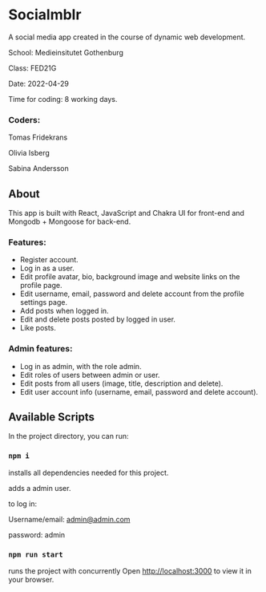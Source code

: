 # Socialmblr

A social media app created in the course of dynamic web development.

School: Medieinsitutet Gothenburg

Class: FED21G

Date: 2022-04-29

Time for coding: 8 working days.

### Coders:
Tomas Fridekrans

Olivia Isberg

Sabina Andersson

## About

This app is built with React, JavaScript and Chakra UI for front-end and Mongodb + Mongoose for back-end.

### Features:
- Register account.
- Log in as a user.
- Edit profile avatar, bio, background image and website links on the profile page.
- Edit username, email, password and delete account from the profile settings page.
- Add posts when logged in.
- Edit and delete posts posted by logged in user.
- Like posts.

### Admin features:
- Log in as admin, with the role admin.
- Edit roles of users between admin or user.
- Edit posts from all users (image, title, description and delete).
- Edit user account info (username, email, password and delete account).


## Available Scripts

In the project directory, you can run:

### `npm i`

installs all dependencies needed for this project.

adds a admin user.

to log in:

Username/email:  admin@admin.com

password: admin

### `npm run start`
runs the project with concurrently
Open [http://localhost:3000](http://localhost:3000) to view it in your browser.


